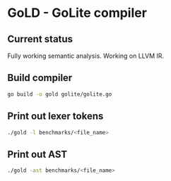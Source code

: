 # GoLD - GoLite compiler

## Current status
Fully working semantic analysis. Working on LLVM IR.

## Build compiler
```bash
go build -o gold golite/golite.go
```

## Print out lexer tokens
```bash
./gold -l benchmarks/<file_name>
```

## Print out AST
```bash
./gold -ast benchmarks/<file_name>
```
